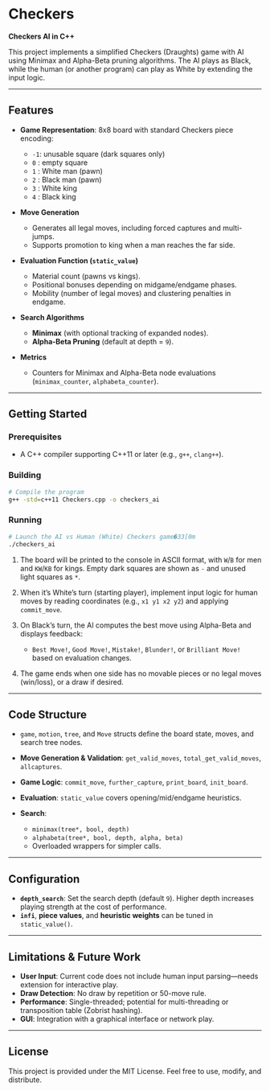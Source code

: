 # Checkers

**Checkers AI in C++**

This project implements a simplified Checkers (Draughts) game with AI using Minimax and Alpha-Beta pruning algorithms. The AI plays as Black, while the human (or another program) can play as White by extending the input logic.

---

## Features

* **Game Representation**: 8x8 board with standard Checkers piece encoding:

  * `-1`: unusable square (dark squares only)
  * `0` : empty square
  * `1` : White man (pawn)
  * `2` : Black man (pawn)
  * `3` : White king
  * `4` : Black king

* **Move Generation**

  * Generates all legal moves, including forced captures and multi-jumps.
  * Supports promotion to king when a man reaches the far side.

* **Evaluation Function (`static_value`)**

  * Material count (pawns vs kings).
  * Positional bonuses depending on midgame/endgame phases.
  * Mobility (number of legal moves) and clustering penalties in endgame.

* **Search Algorithms**

  * **Minimax** (with optional tracking of expanded nodes).
  * **Alpha-Beta Pruning** (default at depth = `9`).

* **Metrics**

  * Counters for Minimax and Alpha-Beta node evaluations (`minimax_counter`, `alphabeta_counter`).

---

## Getting Started

### Prerequisites

* A C++ compiler supporting C++11 or later (e.g., `g++`, `clang++`).

### Building

```bash
# Compile the program
g++ -std=c++11 Checkers.cpp -o checkers_ai
```

### Running

```bash
# Launch the AI vs Human (White) Checkers game�33[0m
./checkers_ai
```

1. The board will be printed to the console in ASCII format, with `W`/`B` for men and `KW`/`KB` for kings. Empty dark squares are shown as `-` and unused light squares as `*`.
2. When it’s White’s turn (starting player), implement input logic for human moves by reading coordinates (e.g., `x1 y1 x2 y2`) and applying `commit_move`.
3. On Black’s turn, the AI computes the best move using Alpha-Beta and displays feedback:

   * `Best Move!`, `Good Move!`, `Mistake!`, `Blunder!`, or `Brilliant Move!` based on evaluation changes.
4. The game ends when one side has no movable pieces or no legal moves (win/loss), or a draw if desired.

---

## Code Structure

* `game`, `motion`, `tree`, and `Move` structs define the board state, moves, and search tree nodes.
* **Move Generation & Validation**: `get_valid_moves`, `total_get_valid_moves`, `allcaptures`.
* **Game Logic**: `commit_move`, `further_capture`, `print_board`, `init_board`.
* **Evaluation**: `static_value` covers opening/mid/endgame heuristics.
* **Search**:

  * `minimax(tree*, bool, depth)`
  * `alphabeta(tree*, bool, depth, alpha, beta)`
  * Overloaded wrappers for simpler calls.

---

## Configuration

* **`depth_search`**: Set the search depth (default `9`). Higher depth increases playing strength at the cost of performance.
* **`infi`**, **piece values**, and **heuristic weights** can be tuned in `static_value()`.

---

## Limitations & Future Work

* **User Input**: Current code does not include human input parsing—needs extension for interactive play.
* **Draw Detection**: No draw by repetition or 50-move rule.
* **Performance**: Single-threaded; potential for multi-threading or transposition table (Zobrist hashing).
* **GUI**: Integration with a graphical interface or network play.

---

## License

This project is provided under the MIT License. Feel free to use, modify, and distribute.
